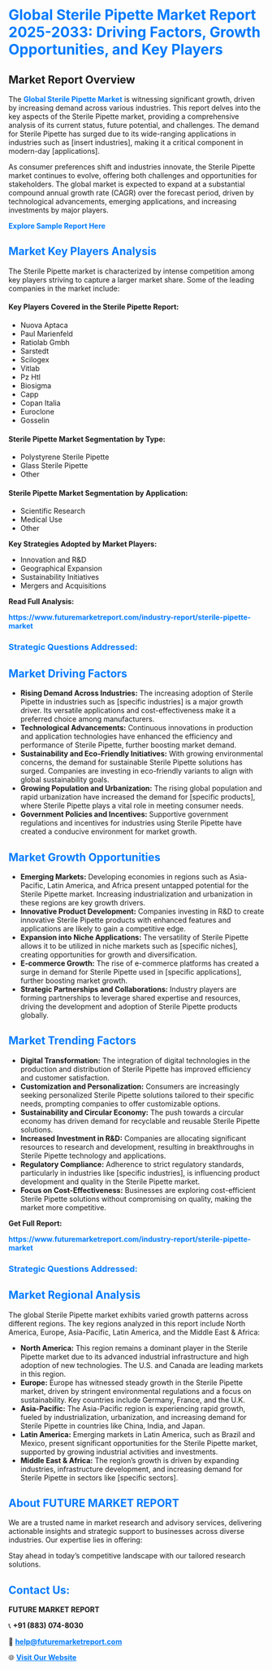 <h1 style="color: #007BFF;">Global Sterile Pipette Market Report 2025-2033: Driving Factors, Growth Opportunities, and Key Players</h1>

<section id="overview">
<h2>Market Report Overview</h2>
<p>The <a href="https://www.futuremarketreport.com/industry-report/sterile-pipette-market" style="color: #007BFF; text-decoration: none;"><strong>Global Sterile Pipette Market</strong></a> is witnessing significant growth, driven by increasing demand across various industries. This report delves into the key aspects of the Sterile Pipette market, providing a comprehensive analysis of its current status, future potential, and challenges. The demand for Sterile Pipette has surged due to its wide-ranging applications in industries such as [insert industries], making it a critical component in modern-day [applications].</p>
<p>As consumer preferences shift and industries innovate, the Sterile Pipette market continues to evolve, offering both challenges and opportunities for stakeholders. The global market is expected to expand at a substantial compound annual growth rate (CAGR) over the forecast period, driven by technological advancements, emerging applications, and increasing investments by major players.</p>
</section>

<section id="overview">
<p><a href="https://www.futuremarketreport.com/request-sample/reportId=29668" style="color: #007BFF; text-decoration: none;"><strong>Explore Sample Report Here</strong></a></p>
</section>

<section id="key-players">
<h2 style="color: #007BFF;">Market Key Players Analysis</h2>
<p>The Sterile Pipette market is characterized by intense competition among key players striving to capture a larger market share. Some of the leading companies in the market include:</p>
<h4>Key Players Covered in the Sterile Pipette Report:</h4>
<ul><li>Nuova Aptaca</li><li>Paul Marienfeld</li><li>Ratiolab Gmbh</li><li>Sarstedt</li><li>Scilogex</li><li>Vitlab</li><li>Pz Htl</li><li>Biosigma</li><li>Capp</li><li>Copan Italia</li><li>Euroclone</li><li>Gosselin</li></ul>
<h4>Sterile Pipette Market Segmentation by Type:</h4>
<ul><li>Polystyrene Sterile Pipette</li><li>Glass Sterile Pipette</li><li>Other</li></ul>

<h4>Sterile Pipette Market Segmentation by Application:</h4>
<ul><li>Scientific Research</li><li>Medical Use</li><li>Other</li></ul>
<p><strong>Key Strategies Adopted by Market Players:</strong></p>
<ul>
<li>Innovation and R&D</li>
<li>Geographical Expansion</li>
<li>Sustainability Initiatives</li>
<li>Mergers and Acquisitions</li>
</ul>
</section>

<section>
<p><strong>Read Full Analysis: </strong></p><a href="https://www.futuremarketreport.com/industry-report/sterile-pipette-market" style="color: #007BFF; text-decoration: none;"><strong>https://www.futuremarketreport.com/industry-report/sterile-pipette-market</strong></a>
<h3 style="color: #007BFF;">Strategic Questions Addressed:</h3>
</section>

<section id="driving-factors">
<h2 style="color: #007BFF;">Market Driving Factors</h2>
<ul>
<li><strong>Rising Demand Across Industries:</strong> The increasing adoption of Sterile Pipette in industries such as [specific industries] is a major growth driver. Its versatile applications and cost-effectiveness make it a preferred choice among manufacturers.</li>
<li><strong>Technological Advancements:</strong> Continuous innovations in production and application technologies have enhanced the efficiency and performance of Sterile Pipette, further boosting market demand.</li>
<li><strong>Sustainability and Eco-Friendly Initiatives:</strong> With growing environmental concerns, the demand for sustainable Sterile Pipette solutions has surged. Companies are investing in eco-friendly variants to align with global sustainability goals.</li>
<li><strong>Growing Population and Urbanization:</strong> The rising global population and rapid urbanization have increased the demand for [specific products], where Sterile Pipette plays a vital role in meeting consumer needs.</li>
<li><strong>Government Policies and Incentives:</strong> Supportive government regulations and incentives for industries using Sterile Pipette have created a conducive environment for market growth.</li>
</ul>
</section>

<section id="growth-opportunities">
<h2 style="color: #007BFF;">Market Growth Opportunities</h2>
<ul>
<li><strong>Emerging Markets:</strong> Developing economies in regions such as Asia-Pacific, Latin America, and Africa present untapped potential for the Sterile Pipette market. Increasing industrialization and urbanization in these regions are key growth drivers.</li>
<li><strong>Innovative Product Development:</strong> Companies investing in R&D to create innovative Sterile Pipette products with enhanced features and applications are likely to gain a competitive edge.</li>
<li><strong>Expansion into Niche Applications:</strong> The versatility of Sterile Pipette allows it to be utilized in niche markets such as [specific niches], creating opportunities for growth and diversification.</li>
<li><strong>E-commerce Growth:</strong> The rise of e-commerce platforms has created a surge in demand for Sterile Pipette used in [specific applications], further boosting market growth.</li>
<li><strong>Strategic Partnerships and Collaborations:</strong> Industry players are forming partnerships to leverage shared expertise and resources, driving the development and adoption of Sterile Pipette products globally.</li>
</ul>
</section>

<section id="trending-factors">
<h2 style="color: #007BFF;">Market Trending Factors</h2>
<ul>
<li><strong>Digital Transformation:</strong> The integration of digital technologies in the production and distribution of Sterile Pipette has improved efficiency and customer satisfaction.</li>
<li><strong>Customization and Personalization:</strong> Consumers are increasingly seeking personalized Sterile Pipette solutions tailored to their specific needs, prompting companies to offer customizable options.</li>
<li><strong>Sustainability and Circular Economy:</strong> The push towards a circular economy has driven demand for recyclable and reusable Sterile Pipette solutions.</li>
<li><strong>Increased Investment in R&D:</strong> Companies are allocating significant resources to research and development, resulting in breakthroughs in Sterile Pipette technology and applications.</li>
<li><strong>Regulatory Compliance:</strong> Adherence to strict regulatory standards, particularly in industries like [specific industries], is influencing product development and quality in the Sterile Pipette market.</li>
<li><strong>Focus on Cost-Effectiveness:</strong> Businesses are exploring cost-efficient Sterile Pipette solutions without compromising on quality, making the market more competitive.</li>
</ul>
</section>

<section>
<p><strong>Get Full Report: </strong></p><a href="https://www.futuremarketreport.com/industry-report/sterile-pipette-market" style="color: #007BFF; text-decoration: none;"><strong>https://www.futuremarketreport.com/industry-report/sterile-pipette-market</strong></a>
<h3 style="color: #007BFF;">Strategic Questions Addressed:</h3>
</section>


<section id="regional-analysis">
<h2 style="color: #007BFF;">Market Regional Analysis</h2>
<p>The global Sterile Pipette market exhibits varied growth patterns across different regions. The key regions analyzed in this report include North America, Europe, Asia-Pacific, Latin America, and the Middle East & Africa:</p>
<ul>
<li><strong>North America:</strong> This region remains a dominant player in the Sterile Pipette market due to its advanced industrial infrastructure and high adoption of new technologies. The U.S. and Canada are leading markets in this region.</li>
<li><strong>Europe:</strong> Europe has witnessed steady growth in the Sterile Pipette market, driven by stringent environmental regulations and a focus on sustainability. Key countries include Germany, France, and the U.K.</li>
<li><strong>Asia-Pacific:</strong> The Asia-Pacific region is experiencing rapid growth, fueled by industrialization, urbanization, and increasing demand for Sterile Pipette in countries like China, India, and Japan.</li>
<li><strong>Latin America:</strong> Emerging markets in Latin America, such as Brazil and Mexico, present significant opportunities for the Sterile Pipette market, supported by growing industrial activities and investments.</li>
<li><strong>Middle East & Africa:</strong> The region’s growth is driven by expanding industries, infrastructure development, and increasing demand for Sterile Pipette in sectors like [specific sectors].</li>
</ul>
</section>

<footer>
<h2 style="color: #007BFF;">About FUTURE MARKET REPORT</h2>
<p>We are a trusted name in market research and advisory services, delivering actionable insights and strategic support to businesses across diverse industries. Our expertise lies in offering:</p>

<p>Stay ahead in today’s competitive landscape with our tailored research solutions.</p>

<h2 style="color: #007BFF;">Contact Us:</h2>
<p><strong>FUTURE MARKET REPORT</strong></p>
<p>📞 <strong>+91 (883) 074-8030</strong></p>
<p>📧 <strong><a href="mailto:help@futuremarketreport.com" style="color: #007BFF;">help@futuremarketreport.com</a></strong></p>
<p>🌐 <strong><a href="https://www.futuremarketreport.com/" style="color: #007BFF;">Visit Our Website</a></strong></p>
</footer>